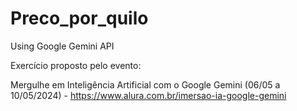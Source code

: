 # Preco_por_quilo
Using Google Gemini API

Exercício proposto pelo evento: 

Mergulhe em Inteligência Artificial com o Google Gemini  (06/05 a 10/05/2024) - https://www.alura.com.br/imersao-ia-google-gemini 

